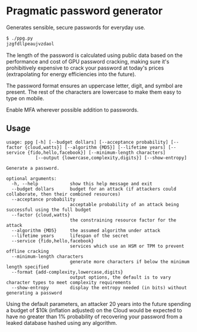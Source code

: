 # Pragmatic password generator

Generates sensible, secure passwords for everyday use.

```sh
$ ./ppg.py
jzgfdllpeaujvzdaol
```

The length of the password is calculated using public data based on the performance and cost of GPU password cracking, making sure it's prohibitively expensive to crack your password at today's prices (extrapolating for energy efficiencies into the future).

The password format ensures an uppercase letter, digit, and symbol are present.
The rest of the characters are lowercase to make them easy to type on mobile.

Enable MFA wherever possible addition to passwords.

## Usage

```
usage: ppg [-h] [--budget dollars] [--acceptance probability] [--factor {cloud,watts}] [--algorithm {MD5}] [--lifetime years] [--service {fido,hello,facebook}] [--minimum-length characters]
           [--output {lowercase,complexity,digits}] [--show-entropy]

Generate a password.

optional arguments:
  -h, --help            show this help message and exit
  --budget dollars      budget for an attack (if attackers could collaborate, then their combined resources)
  --acceptance probability
                        acceptable probability of an attack being successful using the full budget
  --factor {cloud,watts}
                        the constraining resource factor for the attack
  --algorithm {MD5}     the assumed algorithm under attack
  --lifetime years      lifespan of the secret
  --service {fido,hello,facebook}
                        services which use an HSM or TPM to prevent offline cracking
  --minimum-length characters
                        generate more characters if below the minimum length specified
  --format {add-complexity,lowercase,digits}
                        output options, the default is to vary character types to meet complexity requirements
  --show-entropy        display the entropy needed (in bits) without generating a password
```

Using the default parameters, an attacker 20 years into the future
spending a budget of $10k (inflation adjusted) on the Cloud would be expected to
have no greater than 1% probability of recovering your password from
a leaked database hashed using any algorithm.
